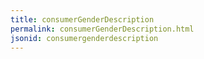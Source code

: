 ```yaml
---
title: consumerGenderDescription
permalink: consumerGenderDescription.html
jsonid: consumergenderdescription
---
```

